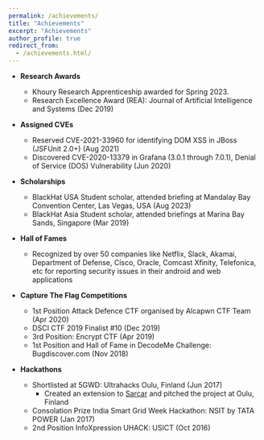 ```yaml
---
permalink: /achievements/
title: "Achievements"
excerpt: "Achievements"
author_profile: true
redirect_from: 
  - /achievements.html/
---
```

* **Research Awards**
  * Khoury Research Apprenticeship awarded for Spring 2023. 
  * Research Excellence Award (REA): Journal of Artificial Intelligence and Systems (Dec 2019) 

* **Assigned CVEs**
  * Reserved CVE-2021-33960 for identifying DOM XSS in JBoss (JSFUnit 2.0+) (Aug 2021)
  * Discovered CVE-2020-13379 in Grafana (3.0.1 through 7.0.1), Denial of Service (DOS) Vulnerability (Jun 2020)

* **Scholarships**
  * BlackHat USA Student scholar, attended briefing at Mandalay Bay Convention Center, Las Vegas, USA (Aug 2023)
  * BlackHat Asia Student scholar, attended briefings at Marina Bay Sands, Singapore (Mar 2019) 

* **Hall of Fames**
  * Recognized by over 50 companies like Netflix, Slack, Akamai, Department of Defense, Cisco, Oracle, Comcast Xfinity, Telefonica, etc for reporting security issues in their android and web applications

* **Capture The Flag Competitions**
  * 1st Position Attack Defence CTF organised by Alcapwn CTF Team (Apr 2020)
  * DSCI CTF 2019 Finalist #10 (Dec 2019)
  * 3rd Position: Encrypt CTF (Apr 2019)
  * 1st Position and Hall of Fame in DecodeMe Challenge: Bugdiscover.com (Nov 2018)

* **Hackathons**
  * Shortlisted at 5GWD: Ultrahacks Oulu, Finland (Jun 2017)
    * Created an extension to [Sarcar](https://github.com/Kida007/SarCar) and pitched the project at Oulu, Finland
  * Consolation Prize India Smart Grid Week Hackathon: NSIT by TATA POWER (Jan 2017)
  * 2nd Position InfoXpression UHACK: USICT (Oct 2016)
